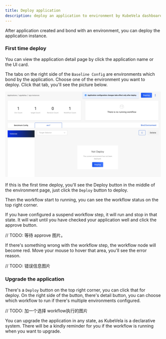 ```yaml
---
title: Deploy application
description: deploy an application to environment by KubeVela dashboard
---
```


After application created and bond with an environment, you can deploy the application instance.

### First time deploy

You can view the application detail page by click the application name or the UI card.

The tabs on the right side of the `Baseline Config` are environments which bond by the application. Choose one of the environment you want to deploy. Click that tab, you'll see the picture below.

![app-not-deploy](../../../resources/app-not-deploy.jpg)

If this is the first time deploy, you'll see the Deploy button in the middle of the environment page, just click the `Deploy` button to deploy.

Then the workflow start to running, you can see the workflow status on the top right corner.

If you have configured a suspend workflow step, it will run and stop in that state. It will wait until you have checked your application well and click the approve button.

// TODO: 等待 approve 图片。

If there's something wrong with the workflow step, the workflow node will become red. Move your mouse to hover that area, you'll see the error reason.

// TODO: 错误信息图片

### Upgrade the application

There's a `Deploy` button on the top right corner, you can click that for deploy. On the right side of the button, there's detail button, you can choose which workflow to run if there's multiple environments configured.

// TODO: 加一个选择 workflow执行的图片

You can upgrade the application in any state, as KubeVela is a declarative system. There will be a kindly reminder for you if the workflow is running when you want to upgrade.